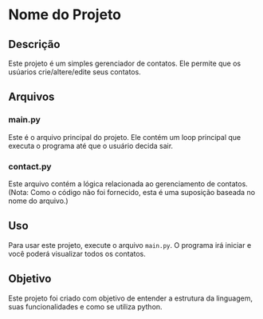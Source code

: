 # Nome do Projeto

## Descrição

Este projeto é um simples gerenciador de contatos. Ele permite que os usúarios crie/altere/edite seus contatos.

## Arquivos

### main.py

Este é o arquivo principal do projeto. Ele contém um loop principal que executa o programa até que o usuário decida sair.

### contact.py

Este arquivo contém a lógica relacionada ao gerenciamento de contatos. (Nota: Como o código não foi fornecido, esta é uma suposição baseada no nome do arquivo.)

## Uso

Para usar este projeto, execute o arquivo `main.py`. O programa irá iniciar e você poderá visualizar todos os contatos.

## Objetivo

Este projeto foi criado com objetivo de entender a estrutura da linguagem, suas funcionalidades e como se utiliza python.
